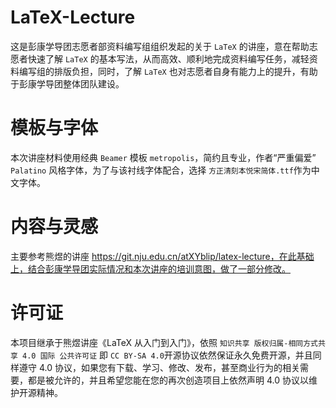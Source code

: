 # LaTeX-Lecture
这是彭康学导团志愿者部资料编写组组织发起的关于 `LaTeX` 的讲座，意在帮助志愿者快速了解 `LaTeX` 的基本写法，从而高效、顺利地完成资料编写任务，减轻资料编写组的排版负担，同时，了解 `LaTeX` 也对志愿者自身有能力上的提升，有助于彭康学导团整体团队建设。
# 模板与字体
本次讲座材料使用经典 `Beamer` 模板 `metropolis`，简约且专业，作者“严重偏爱” `Palatino` 风格字体，为了与该衬线字体配合，选择 `方正清刻本悦宋简体.ttf`作为中文字体。
# 内容与灵感
主要参考熊煜的讲座 https://git.nju.edu.cn/atXYblip/latex-lecture，在此基础上，结合彭康学导团实际情况和本次讲座的培训意图，做了一部分修改。
# 许可证
本项目继承于熊煜讲座《LaTeX 从入门到入门》，依照 `知识共享 版权归属-相同方式共享 4.0 国际 公共许可证` 即 `CC BY-SA 4.0`开源协议依然保证永久免费开源，并且同样遵守 4.0 协议，如果您有下载、学习、修改、发布，甚至商业行为的相关需要，都是被允许的，并且希望您能在您的再次创造项目上依然声明 4.0 协议以维护开源精神。
